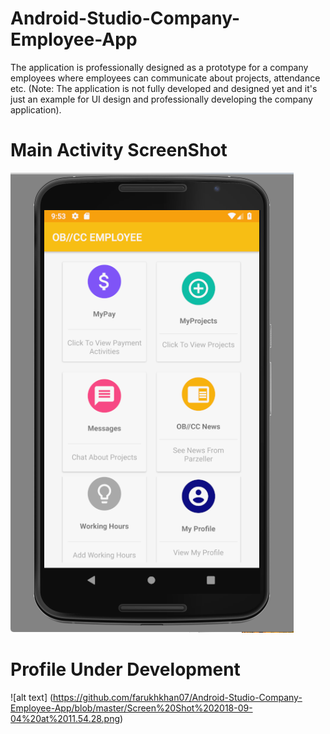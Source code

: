 # Android-Studio-Company-Employee-App
The application is professionally designed as a prototype for a company employees where employees can communicate about projects, attendance etc. (Note: The application is not fully developed and designed yet and it's just an example for UI design and professionally developing the company application). 



# Main Activity ScreenShot

![alt text](https://github.com/farukhkhan07/Android-Studio-Company-Employee-App/blob/master/Screen%20Shot%202018-09-04%20at%2011.53.27.png)


# Profile Under Development

![alt text] (https://github.com/farukhkhan07/Android-Studio-Company-Employee-App/blob/master/Screen%20Shot%202018-09-04%20at%2011.54.28.png)

